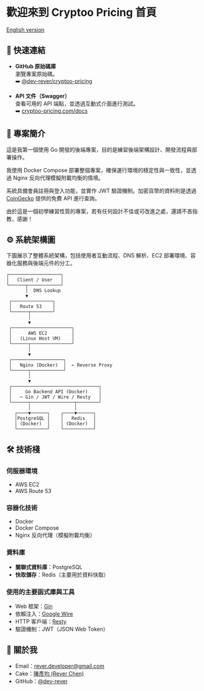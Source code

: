 # 歡迎來到 Cryptoo Pricing 首頁

[English version](http://cryptoo-pricing.com/readme.en)

## 🔗 快速連結

- **GitHub 原始碼庫**  
  瀏覽專案原始碼。  
  ➡️ [@dev-rever/cryptoo-pricing](https://github.com/dev-rever/cryptoo-pricing)

- **API 文件（Swagger）**  
  查看可用的 API 端點，並透過互動式介面進行測試。  
  ➡️ [cryptoo-pricing.com/docs](http://cryptoo-pricing.com/docs)

## 📌 專案簡介

這是我第一個使用 Go 開發的後端專案，目的是練習後端架構設計、開發流程與部署操作。

我使用 Docker Compose 部署整個專案，確保運行環境的穩定性與一致性，並透過 Nginx 反向代理模擬附載均衡的情境。

系統具備會員註冊與登入功能，並實作 JWT 驗證機制。加密貨幣的資料則是透過 [CoinGecko](https://www.coingecko.com/) 提供的免費 API 進行查詢。

由於這是一個初學練習性質的專案，若有任何設計不佳或可改進之處，還請不吝指教，感謝！

## ⚙️ 系統架構圖

下圖展示了整體系統架構，包括使用者互動流程、DNS 解析、EC2 部署環境、容器化服務與後端元件的分工。

```
┌───────────────────┐
│   Client / User   │
└──────┬────────────┘
       │  DNS Lookup
       ▼
 ┌───────────────┐
 │   Route 53    │
 └──────┬────────┘
        │
        ▼
 ┌──────────────────────┐
 │      AWS EC2         │
 │   (Linux Host VM)    │
 └──────┬───────────────┘
        │
        ▼
 ┌───────────────────┐
 │   Nginx (Docker)  │  ← Reverse Proxy
 └──────┬────────────┘
        │
        ▼
 ┌────────────────────────────────┐
 │     Go Backend API (Docker)    │
 │   ─ Gin / JWT / Wire / Resty   │
 └──────┬────────────────┬────────┘
        │                │
   ┌────▼──────┐    ┌────▼──────┐
   │PostgreSQL │    │   Redis   │
   │ (Docker)  │    │ (Docker)  │
   └───────────┘    └───────────┘
```

## 🛠️ 技術棧

### 伺服器環境
- AWS EC2
- AWS Route 53

### 容器化技術
- Docker
- Docker Compose
- Nginx 反向代理（模擬附載均衡）

### 資料庫
- **關聯式資料庫**：PostgreSQL  
- **快取儲存**：Redis（主要用於資料快取）

### 使用的主要函式庫與工具
- Web 框架：[Gin](https://github.com/gin-gonic/gin)  
- 依賴注入：[Google Wire](https://github.com/google/wire)  
- HTTP 客戶端：[Resty](https://github.com/go-resty/resty)  
- 驗證機制：JWT（JSON Web Token）

## 🙋 關於我

- Email：rever.developer@gmail.com  
- Cake：[陳彥均 (Rever Chen)](https://www.cake.me/rever-dev_rever)  
- GitHub：[@dev-rever](https://github.com/dev-rever)
